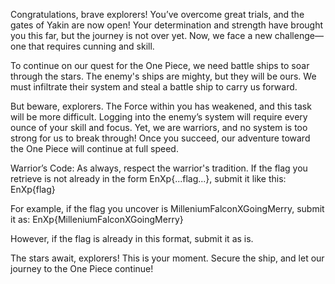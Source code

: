Congratulations, brave explorers! You’ve overcome great trials, and the gates of Yakin are now open! Your determination and strength have brought you this far, but the journey is not over yet. Now, we face a new challenge—one that requires cunning and skill.

To continue on our quest for the One Piece, we need battle ships to soar through the stars. The enemy's ships are mighty, but they will be ours. We must infiltrate their system and steal a battle ship to carry us forward.

But beware, explorers. The Force within you has weakened, and this task will be more difficult. Logging into the enemy’s system will require every ounce of your skill and focus. Yet, we are warriors, and no system is too strong for us to break through! Once you succeed, our adventure toward the One Piece will continue at full speed.

Warrior’s Code: As always, respect the warrior's tradition. If the flag you retrieve is not already in the form EnXp{...flag...}, submit it like this: EnXp{flag}

For example, if the flag you uncover is MilleniumFalconXGoingMerry, submit it as: EnXp{MilleniumFalconXGoingMerry}

However, if the flag is already in this format, submit it as is.

The stars await, explorers! This is your moment. Secure the ship, and let our journey to the One Piece continue!
